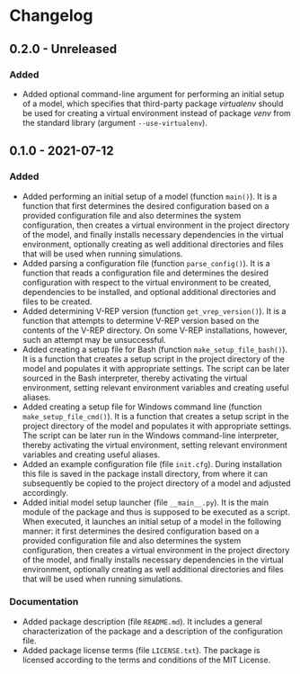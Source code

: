 Changelog
=========

0.2.0 - Unreleased
------------------

### Added

- Added optional command-line argument for performing an initial setup of a
  model, which specifies that third-party package _virtualenv_ should be used
  for creating a virtual environment instead of package _venv_ from the
  standard library (argument `--use-virtualenv`).

0.1.0 - 2021-07-12
------------------

### Added

- Added performing an initial setup of a model (function `main()`). It is a
  function that first determines the desired configuration based on a provided
  configuration file and also determines the system configuration, then creates
  a virtual environment in the project directory of the model, and finally
  installs necessary dependencies in the virtual environment, optionally
  creating as well additional directories and files that will be used when
  running simulations.
- Added parsing a configuration file (function `parse_config()`). It is a
  function that reads a configuration file and determines the desired
  configuration with respect to the virtual environment to be created,
  dependencies to be installed, and optional additional directories and files
  to be created.
- Added determining V-REP version (function `get_vrep_version()`). It is a
  function that attempts to determine V-REP version based on the contents of
  the V-REP directory. On some V-REP installations, however, such an attempt
  may be unsuccessful.
- Added creating a setup file for Bash (function `make_setup_file_bash()`). It
  is a function that creates a setup script in the project directory of the
  model and populates it with appropriate settings. The script can be later
  sourced in the Bash interpreter, thereby activating the virtual environment,
  setting relevant environment variables and creating useful aliases.
- Added creating a setup file for Windows command line (function
  `make_setup_file_cmd()`). It is a function that creates a setup script in the
  project directory of the model and populates it with appropriate settings.
  The script can be later run in the Windows command-line interpreter, thereby
  activating the virtual environment, setting relevant environment variables
  and creating useful aliases.
- Added an example configuration file (file `init.cfg`). During installation
  this file is saved in the package install directory, from where it can
  subsequently be copied to the project directory of a model and adjusted
  accordingly.
- Added initial model setup launcher (file `__main__.py`). It is the main
  module of the package and thus is supposed to be executed as a script. When
  executed, it launches an initial setup of a model in the following manner: it
  first determines the desired configuration based on a provided configuration
  file and also determines the system configuration, then creates a virtual
  environment in the project directory of the model, and finally installs
  necessary dependencies in the virtual environment, optionally creating as
  well additional directories and files that will be used when running
  simulations.

### Documentation

- Added package description (file `README.md`). It includes a general
  characterization of the package and a description of the configuration file.
- Added package license terms (file `LICENSE.txt`). The package is licensed
  according to the terms and conditions of the MIT License.
